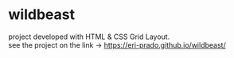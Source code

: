 # wildbeast
 project developed with HTML & CSS Grid Layout.<br>
 see the project on the link -> https://eri-prado.github.io/wildbeast/
